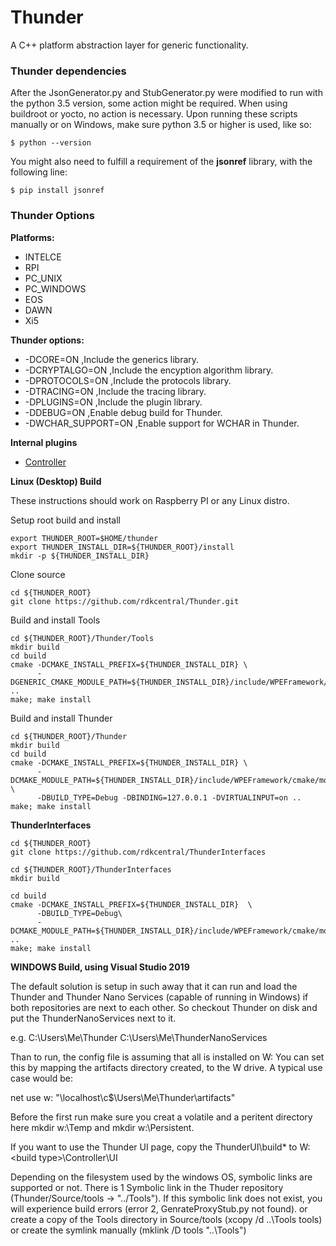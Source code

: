 # Thunder

A C++ platform abstraction layer for generic functionality.

### Thunder dependencies
After the JsonGenerator.py and StubGenerator.py were modified to run with the python 3.5 version, some action might be required. When using buildroot or yocto, no action is necessary. Upon running these scripts manually or on Windows, make sure python 3.5 or higher is used, like so:
```Shell
$ python --version
```
You might also need to fulfill a requirement of the **jsonref** library, with the following line:
```Shell
$ pip install jsonref
``` 

### Thunder Options
**Platforms:**
* INTELCE
* RPI
* PC_UNIX
* PC_WINDOWS
* EOS
* DAWN
* Xi5

**Thunder options:**
*  -DCORE=ON ,Include the generics library.
*  -DCRYPTALGO=ON ,Include the encyption algorithm library.
*  -DPROTOCOLS=ON ,Include the protocols library.
*  -DTRACING=ON ,Include the tracing library.
*  -DPLUGINS=ON ,Include the plugin library.
*  -DDEBUG=ON ,Enable debug build for Thunder.
*  -DWCHAR_SUPPORT=ON ,Enable support for WCHAR in Thunder.

**Internal plugins**
* [Controller](Source/WPEFramework/doc/ControllerPlugin.md)

**Linux (Desktop) Build**

These instructions should work on Raspberry PI or any Linux distro. 

Setup root build and install

```shell
export THUNDER_ROOT=$HOME/thunder
export THUNDER_INSTALL_DIR=${THUNDER_ROOT}/install
mkdir -p ${THUNDER_INSTALL_DIR}
```

Clone source

```shell
cd ${THUNDER_ROOT}
git clone https://github.com/rdkcentral/Thunder.git
```

Build and install Tools

```shell
cd ${THUNDER_ROOT}/Thunder/Tools
mkdir build
cd build
cmake -DCMAKE_INSTALL_PREFIX=${THUNDER_INSTALL_DIR} \
      -DGENERIC_CMAKE_MODULE_PATH=${THUNDER_INSTALL_DIR}/include/WPEFramework/cmake/modules ..
make; make install
```

Build and install Thunder
```shell
cd ${THUNDER_ROOT}/Thunder
mkdir build
cd build
cmake -DCMAKE_INSTALL_PREFIX=${THUNDER_INSTALL_DIR} \
      -DCMAKE_MODULE_PATH=${THUNDER_INSTALL_DIR}/include/WPEFramework/cmake/modules \
      -DBUILD_TYPE=Debug -DBINDING=127.0.0.1 -DVIRTUALINPUT=on ..
make; make install
```

**ThunderInterfaces**

```shell
cd ${THUNDER_ROOT}
git clone https://github.com/rdkcentral/ThunderInterfaces

cd ${THUNDER_ROOT}/ThunderInterfaces
mkdir build

cd build
cmake -DCMAKE_INSTALL_PREFIX=${THUNDER_INSTALL_DIR}  \
      -DBUILD_TYPE=Debug\
      -DCMAKE_MODULE_PATH=${THUNDER_INSTALL_DIR}/include/WPEFramework/cmake/modules ..
make; make install
```

**WINDOWS Build, using Visual Studio 2019**

The default solution is setup in such away that it can run and load 
the Thunder and Thunder Nano Services (capable of running in Windows)
if both repositories are next to each other. So checkout Thunder on 
disk and put the ThunderNanoServices next to it.

e.g.
C:\Users\Me\Thunder 
C:\Users\Me\ThunderNanoServices

Than to run, the config file is assuming that all is installed on W: 
You can set this by mapping the artifacts directory created, to the 
W drive. A typical use case would be:

net use w: "\\localhost\c$\Users\Me\Thunder\artifacts"

Before the first run make sure you creat a volatile and a peritent directory
here mkdir w:\Temp and mkdir w:\Persistent.

If you want to use the Thunder UI page, copy the ThunderUI\build\* to 
W:\<build type>\Controller\UI

Depending on the filesystem used by the windows OS, symbolic links are supported 
or not. There is 1 Symbolic link in the Thuder repository (Thunder/Source/tools
-> "../Tools"). If this symbolic link does not exist, you will experience build 
errors (error 2, GenrateProxyStub.py not found). 
or create a copy of the Tools directory in Source/tools (xcopy /d ..\Tools tools)
or create the symlink manually (mklink /D tools "..\Tools")
